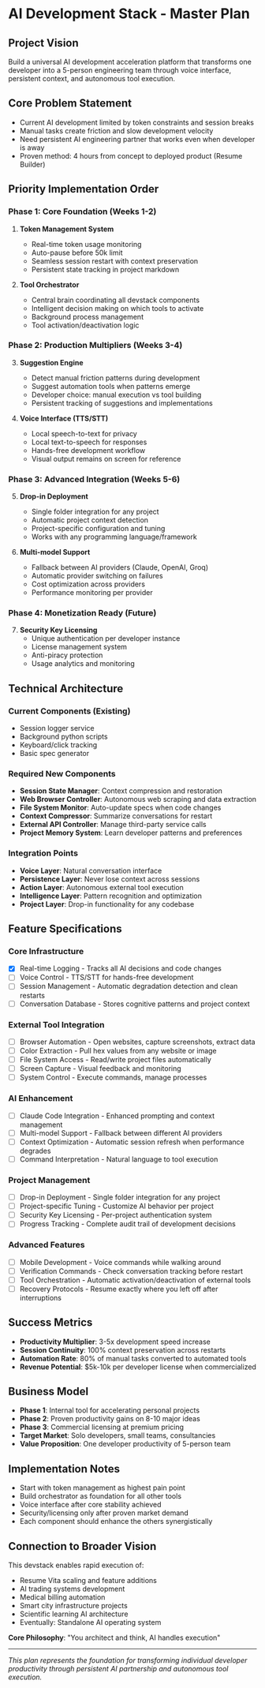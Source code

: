 # AI Development Stack - Master Plan

## Project Vision
Build a universal AI development acceleration platform that transforms one developer into a 5-person engineering team through voice interface, persistent context, and autonomous tool execution.

## Core Problem Statement
- Current AI development limited by token constraints and session breaks
- Manual tasks create friction and slow development velocity  
- Need persistent AI engineering partner that works even when developer is away
- Proven method: 4 hours from concept to deployed product (Resume Builder)

## Priority Implementation Order

### Phase 1: Core Foundation (Weeks 1-2)
1. **Token Management System**
   - Real-time token usage monitoring
   - Auto-pause before 50k limit
   - Seamless session restart with context preservation
   - Persistent state tracking in project markdown

2. **Tool Orchestrator** 
   - Central brain coordinating all devstack components
   - Intelligent decision making on which tools to activate
   - Background process management
   - Tool activation/deactivation logic

### Phase 2: Production Multipliers (Weeks 3-4)
3. **Suggestion Engine**
   - Detect manual friction patterns during development
   - Suggest automation tools when patterns emerge
   - Developer choice: manual execution vs tool building
   - Persistent tracking of suggestions and implementations

4. **Voice Interface (TTS/STT)**
   - Local speech-to-text for privacy
   - Local text-to-speech for responses
   - Hands-free development workflow
   - Visual output remains on screen for reference

### Phase 3: Advanced Integration (Weeks 5-6)
5. **Drop-in Deployment**
   - Single folder integration for any project
   - Automatic project context detection
   - Project-specific configuration and tuning
   - Works with any programming language/framework

6. **Multi-model Support**
   - Fallback between AI providers (Claude, OpenAI, Groq)
   - Automatic provider switching on failures
   - Cost optimization across providers
   - Performance monitoring per provider

### Phase 4: Monetization Ready (Future)
7. **Security Key Licensing**
   - Unique authentication per developer instance
   - License management system
   - Anti-piracy protection
   - Usage analytics and monitoring

## Technical Architecture

### Current Components (Existing)
- Session logger service
- Background python scripts
- Keyboard/click tracking
- Basic spec generator

### Required New Components
- **Session State Manager**: Context compression and restoration
- **Web Browser Controller**: Autonomous web scraping and data extraction
- **File System Monitor**: Auto-update specs when code changes
- **Context Compressor**: Summarize conversations for restart
- **External API Controller**: Manage third-party service calls
- **Project Memory System**: Learn developer patterns and preferences

### Integration Points
- **Voice Layer**: Natural conversation interface
- **Persistence Layer**: Never lose context across sessions
- **Action Layer**: Autonomous external tool execution
- **Intelligence Layer**: Pattern recognition and optimization
- **Project Layer**: Drop-in functionality for any codebase

## Feature Specifications

### Core Infrastructure
- [x] Real-time Logging - Tracks all AI decisions and code changes
- [ ] Voice Control - TTS/STT for hands-free development
- [ ] Session Management - Automatic degradation detection and clean restarts
- [ ] Conversation Database - Stores cognitive patterns and project context

### External Tool Integration
- [ ] Browser Automation - Open websites, capture screenshots, extract data
- [ ] Color Extraction - Pull hex values from any website or image
- [ ] File System Access - Read/write project files automatically
- [ ] Screen Capture - Visual feedback and monitoring
- [ ] System Control - Execute commands, manage processes

### AI Enhancement
- [ ] Claude Code Integration - Enhanced prompting and context management
- [ ] Multi-model Support - Fallback between different AI providers
- [ ] Context Optimization - Automatic session refresh when performance degrades
- [ ] Command Interpretation - Natural language to tool execution

### Project Management
- [ ] Drop-in Deployment - Single folder integration for any project
- [ ] Project-specific Tuning - Customize AI behavior per project
- [ ] Security Key Licensing - Per-project authentication system
- [ ] Progress Tracking - Complete audit trail of development decisions

### Advanced Features
- [ ] Mobile Development - Voice commands while walking around
- [ ] Verification Commands - Check conversation tracking before restart
- [ ] Tool Orchestration - Automatic activation/deactivation of external tools
- [ ] Recovery Protocols - Resume exactly where you left off after interruptions

## Success Metrics
- **Productivity Multiplier**: 3-5x development speed increase
- **Session Continuity**: 100% context preservation across restarts
- **Automation Rate**: 80% of manual tasks converted to automated tools
- **Revenue Potential**: $5k-10k per developer license when commercialized

## Business Model
- **Phase 1**: Internal tool for accelerating personal projects
- **Phase 2**: Proven productivity gains on 8-10 major ideas
- **Phase 3**: Commercial licensing at premium pricing
- **Target Market**: Solo developers, small teams, consultancies
- **Value Proposition**: One developer productivity of 5-person team

## Implementation Notes
- Start with token management as highest pain point
- Build orchestrator as foundation for all other tools
- Voice interface after core stability achieved
- Security/licensing only after proven market demand
- Each component should enhance the others synergistically

## Connection to Broader Vision
This devstack enables rapid execution of:
- Resume Vita scaling and feature additions
- AI trading systems development
- Medical billing automation
- Smart city infrastructure projects
- Scientific learning AI architecture
- Eventually: Standalone AI operating system

**Core Philosophy**: "You architect and think, AI handles execution"

---

*This plan represents the foundation for transforming individual developer productivity through persistent AI partnership and autonomous tool execution.*